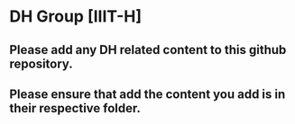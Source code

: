 # DH Group [IIIT-H]

## Please add any DH related content to this github repository.
## Please ensure that add the content you add is in their respective folder.
